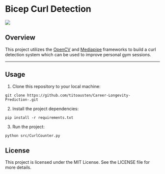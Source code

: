 # Bicep Curl Detection

<img src="https://github.com/titoausten/bicep-curl-detection-/blob/main/BICEP.jpg" />

## Overview
<p>

This project utilizes the [OpenCV]() and [Mediapipe]() frameworks to build a curl detection system which can be used to improve personal gym sessions.
</p>
<hr>

## Usage
1. Clone this repository to your local machine:
```
git clone https://github.com/titoausten/Career-Longevity-Prediction-.git
```

2. Install the project dependencies:
```
pip install -r requirements.txt

```

3. Run the project:
```
python src/CurlCounter.py
```

## License
This project is licensed under the MIT License. See the LICENSE file for more details.
